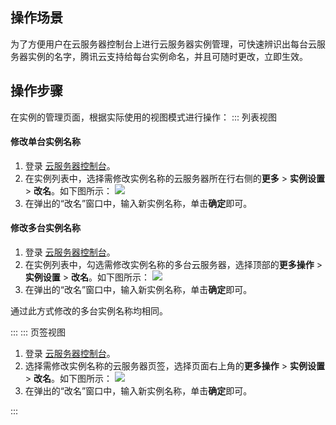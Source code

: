 ## 操作场景
为了方便用户在云服务器控制台上进行云服务器实例管理，可快速辨识出每台云服务器实例的名字，腾讯云支持给每台实例命名，并且可随时更改，立即生效。

## 操作步骤
在实例的管理页面，根据实际使用的视图模式进行操作：
<dx-tabs>
::: 列表视图
#### 修改单台实例名称
1. 登录 [云服务器控制台](https://console.cloud.tencent.com/cvm/index)。
2. 在实例列表中，选择需修改实例名称的云服务器所在行右侧的**更多** > **实例设置** > **改名**。如下图所示：
![](https://main.qcloudimg.com/raw/0ed3b4fc8cd843e8e14f987e1eb49127.png)
3. 在弹出的“改名”窗口中，输入新实例名称，单击**确定**即可。


####  修改多台实例名称
1. 登录 [云服务器控制台](https://console.cloud.tencent.com/cvm/index)。
2. 在实例列表中，勾选需修改实例名称的多台云服务器，选择顶部的**更多操作** > **实例设置** > **改名**。如下图所示：
![](https://main.qcloudimg.com/raw/e00596a8c22e165492f5b238e27ce379.png)
3. 在弹出的“改名”窗口中，输入新实例名称，单击**确定**即可。
<dx-alert infotype="explain" title="">
通过此方式修改的多台实例名称均相同。
</dx-alert>

:::
::: 页签视图
1. 登录 [云服务器控制台](https://console.cloud.tencent.com/cvm/index)。
2. 选择需修改实例名称的云服务器页签，选择页面右上角的**更多操作** > **实例设置** > **改名**。如下图所示：
![](https://qcloudimg.tencent-cloud.cn/raw/410915aa5a70230305086e90cc53c160.png)
3. 在弹出的“改名”窗口中，输入新实例名称，单击**确定**即可。

:::
</dx-tabs>





